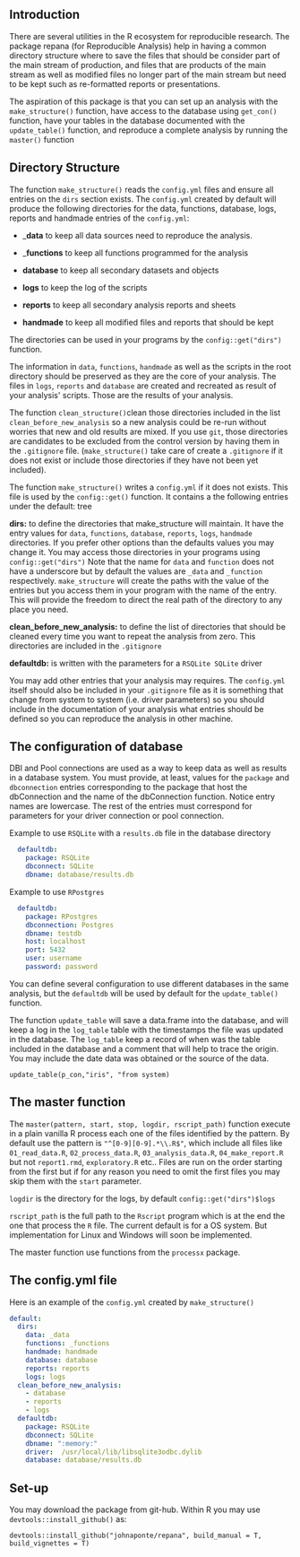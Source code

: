 ## Introduction

There are several utilities in the R ecosystem for reproducible research. The 
package repana (for Reproducible Analysis) help in having a common directory 
structure where to save the files that should be consider part of the main stream
of production, and files that are products of the main stream as well as modified files 
no longer part of the main stream but need to be kept such as re-formatted reports or presentations.

The aspiration of this package is that you can set up an analysis with the `make_structure()` function,
have access to the database using `get_con()` function, have your tables in the 
database documented with the `update_table()` function, and reproduce a complete analysis
by running the  `master()` function

## Directory Structure

The function `make_structure()` reads the `config.yml` files and ensure all entries on the
`dirs` section exists. The `config.yml` created by default will produce the 
following directories for the data, functions, database, logs, reports and handmade 
entries of the `config.yml`:

* ___data__ to keep all data sources need to reproduce the analysis. 

* ___functions__ to keep all functions programmed for the analysis
    
* __database__ to keep all secondary datasets and objects
    
* __logs__ to keep the log of the scripts
    
* __reports__ to keep all secondary analysis reports and sheets
    
* __handmade__ to keep all modified files and reports that should be kept

The directories can be used in your programs by the `config::get("dirs")` function.

    
The information in `data`, `functions`, `handmade` as well as the scripts in the root 
directory should be preserved as they are the core of your analysis.
The files in `logs`, `reports` and `database` are created and recreated as
result of your analysis' scripts. Those are the results of your analysis. 

The function `clean_structure()`clean those directories included in the list `clean_before_new_analysis` 
so a new analysis could be re-run without worries that new
and old results are mixed. If you use `git`, those directories are
candidates to be excluded from the control version by having them in the `.gitignore` file.
(`make_structure()` take care of create a `.gitignore` if it does not exist or include those
directories if they have not been yet included).

The function `make_structure()` writes a `config.yml` if it does not exists. This file is used by the
`config::get()` function. It contains a the following entries under the default: tree

__dirs:__ to define the directories that make_structure will maintain. It have
the entry values for `data`, `functions`, `database`, `reports`, `logs`, `handmade`
directories. If you prefer other options than the defaults values you may change
it. You may access those directories in your programs using `config::get("dirs")`
Note that the name for `data` and `function` does not have a underscore but by default
the values are `_data` and `_function` respectively. `make_structure` will create the paths
with the value of the entries but you access them in your program with the name of the entry.
This will provide the freedom to direct the real path of the directory to any place you need.


__clean_before_new_analysis:__ to define the list of directories that should be cleaned every time you want to repeat
the analysis from zero. This directories are included in the `.gitignore`

__defaultdb:__ is written with the parameters for a `RSQLite SQLite` driver

You may add other entries that your analysis may requires. The `config.yml` 
itself should also be included in your `.gitignore` file as it is
something that change from system to system (i.e. driver parameters) so you should
include in the documentation of your analysis what entries should be defined so you
can reproduce the analysis in other machine.

## The configuration of database

DBI and Pool connections are used as a way to keep data as well as results in a 
database system. You must provide, at least, values for the `package` and `dbconnection` entries corresponding
to the package that host the dbConnection and the name of the dbConnection function. Notice entry names are lowercase.
The rest of the entries must correspond for parameters for your driver connection or pool connection.

Example to use `RSQLite` with a `results.db` file in the database directory

```yaml
  defaultdb:
    package: RSQLite
    dbconnect: SQLite
    dbname: database/results.db

```

Example to use `RPostgres`

```yaml
  defaultdb:
    package: RPostgres
    dbconnection: Postgres
    dbname: testdb
    host: localhost
    port: 5432
    user: username
    password: password

```

You can define several configuration to use different databases in the same
analysis, but the `defaultdb` will be used by  default for the `update_table()` function.

The function `update_table` will save a data.frame into the database, and will
keep a log in the `log_table` table with the timestamps the file was updated
in the database. The `log_table` keep a record of when was the table included in
the database and a comment that will help to trace the origin. You may include the
date data was obtained or the source of the data.

`update_table(p_con,"iris", "from system)`

## The master function

The `master(pattern, start, stop, logdir, rscript_path)` function execute in a plain vanilla R process each one of the files
identified by the pattern. By default use the pattern is `"^[0-9][0-9].*\\.R$"`, which include all files like `01_read_data.R`, `02_process_data.R`, `03_analysis_data.R`, `04_make_report.R`
but not `report1.rmd`, `exploratory.R` etc..
Files are run on the order starting from the first but if for any reason you need to omit the first files you may skip them with the `start` parameter.

`logdir` is the directory for the logs, by default `config::get("dirs")$logs`

`rscript_path` is the full path to the `Rscript` program which is at the end the one that process the `R` file. 
The current default is for a OS system. But implementation for Linux and Windows will soon be implemented.

The master function use functions from the `processx` package.

## The config.yml file

Here is an example of the `config.yml` created by `make_structure()`

```*.yml
default:
  dirs:
    data: _data
    functions: _functions
    handmade: handmade
    database: database
    reports: reports
    logs: logs
  clean_before_new_analysis: 
    - database
    - reports
    - logs
  defaultdb:
    package: RSQLite
    dbconnect: SQLite
    dbname: ":memory:"
    driver:  /usr/local/lib/libsqlite3odbc.dylib 
    database: database/results.db
```

## Set-up

You may download the package from git-hub. Within R you may use `devtools::install_github()` as:

`devtools::install_github("johnaponte/repana", build_manual = T, build_vignettes = T)`

